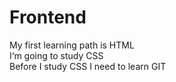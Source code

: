 # Frontend
My first learning path is HTML</br>
I‘m going to study CSS</br>
Before I study CSS I need to learn GIT</br>
